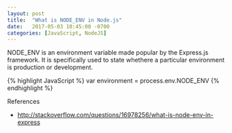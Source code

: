 ```yaml
---
layout: post
title:  "What is NODE_ENV in Node.js"
date:   2017-05-03 10:45:00 -0700
categories: [JavaScript, NodeJS]
---
```


NODE_ENV is an environment variable made popular by the Express.js
framework. It is specifically used to state whethere a particular
environment is production or development.

{% highlight JavaScript %}
var environment = process.env.NODE_ENV
{% endhighlight %}


References
- http://stackoverflow.com/questions/16978256/what-is-node-env-in-express